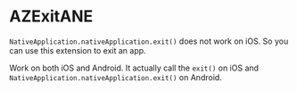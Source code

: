 AZExitANE
=========

<code>NativeApplication.nativeApplication.exit()</code> does not work on iOS. So you can use this extension to exit an app.

Work on both iOS and Android. It actually call the <code>exit()</code> on iOS and <code>NativeApplication.nativeApplication.exit()</code> on Android.
